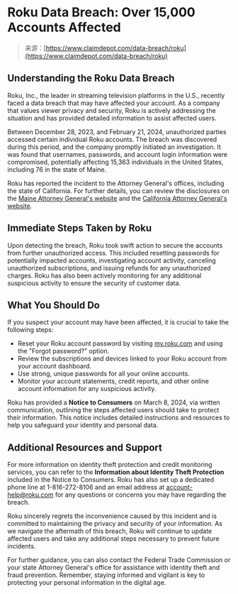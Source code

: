 <!--yml
category: 未分类
date: 2024-05-27 14:48:58
-->

# Roku Data Breach: Over 15,000 Accounts Affected

> 来源：[https://www.claimdepot.com/data-breach/roku](https://www.claimdepot.com/data-breach/roku)

## Understanding the Roku Data Breach

Roku, Inc., the leader in streaming television platforms in the U.S., recently faced a data breach that may have affected your account. As a company that values viewer privacy and security, Roku is actively addressing the situation and has provided detailed information to assist affected users.

Between December 28, 2023, and February 21, 2024, unauthorized parties accessed certain individual Roku accounts. The breach was discovered during this period, and the company promptly initiated an investigation. It was found that usernames, passwords, and account login information were compromised, potentially affecting 15,363 individuals in the United States, including 76 in the state of Maine.

Roku has reported the incident to the Attorney General's offices, including the state of California. For further details, you can review the disclosures on the [Maine Attorney General's website](https://apps.web.maine.gov/online/aeviewer/ME/40/e9cc298b-379b-47ba-a10d-e2263963b574.shtml) and the [California Attorney General's website](https://oag.ca.gov/ecrime/databreach/reports/sb24-582208).

## Immediate Steps Taken by Roku

Upon detecting the breach, Roku took swift action to secure the accounts from further unauthorized access. This included resetting passwords for potentially impacted accounts, investigating account activity, canceling unauthorized subscriptions, and issuing refunds for any unauthorized charges. Roku has also been actively monitoring for any additional suspicious activity to ensure the security of customer data.

## What You Should Do

If you suspect your account may have been affected, it is crucial to take the following steps:

*   Reset your Roku account password by visiting [my.roku.com](https://my.roku.com) and using the "Forgot password?" option.
*   Review the subscriptions and devices linked to your Roku account from your account dashboard.
*   Use strong, unique passwords for all your online accounts.
*   Monitor your account statements, credit reports, and other online account information for any suspicious activity.

Roku has provided a **Notice to Consumers** on March 8, 2024, via written communication, outlining the steps affected users should take to protect their information. This notice includes detailed instructions and resources to help you safeguard your identity and personal data.

## Additional Resources and Support

For more information on identity theft protection and credit monitoring services, you can refer to the **Information about Identity Theft Protection** included in the Notice to Consumers. Roku has also set up a dedicated phone line at 1-816-272-8106 and an email address at account-help@roku.com for any questions or concerns you may have regarding the breach.

Roku sincerely regrets the inconvenience caused by this incident and is committed to maintaining the privacy and security of your information. As we navigate the aftermath of this breach, Roku will continue to update affected users and take any additional steps necessary to prevent future incidents.

For further guidance, you can also contact the Federal Trade Commission or your state Attorney General's office for assistance with identity theft and fraud prevention. Remember, staying informed and vigilant is key to protecting your personal information in the digital age.